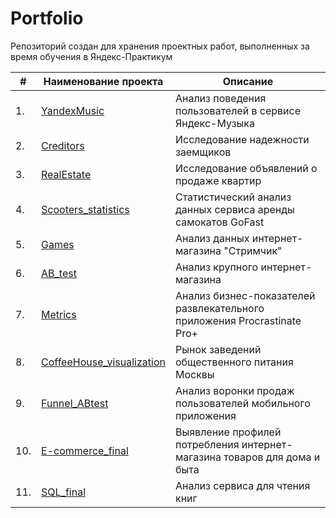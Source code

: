 # Portfolio

Репозиторий создан для хранения проектных работ, выполненных за время обучения в Яндекс-Практикум

| #    | Наименование проекта                | Описание                                                     |
| ---- | ----------------------------------------------------- | ------------------------------------------------------------ |
| 1.   | [YandexMusic](https://github.com/AndreSviridov/da_practicum/blob/main/1.%20YandexMusic.ipynb) | Анализ поведения пользователей в сервисе Яндекс-Музыка |
| 2.   | [Creditors](https://github.com/AndreSviridov/da_practicum/blob/main/2.%20Creditors.ipynb) | Исследование надежности заемщиков |
| 3.   | [RealEstate](https://github.com/AndreSviridov/da_practicum/blob/main/3.%20RealEstate.ipynb) | Исследование объявлений о продаже квартир |
| 4.   | [Scooters_statistics](https://github.com/AndreSviridov/da_practicum/blob/main/4.%20Scooters_statistics.ipynb) | Статистический анализ данных сервиса аренды самокатов GoFast |
| 5.   | [Games](https://github.com/AndreSviridov/da_practicum/blob/main/5.%20Games.ipynb) | Анализ данных интернет-магазина "Стримчик" |
| 6.   | [AB_test](https://github.com/AndreSviridov/da_practicum/blob/main/6.%20AB_test.ipynb) | Анализ крупного интернет-магазина |
| 7.   | [Metrics](https://github.com/AndreSviridov/da_practicum/blob/main/7.%20Metrics.ipynb) | Анализ бизнес-показателей развлекательного приложения Procrastinate Pro+ |
| 8.   | [СoffeeHouse_visualization](https://github.com/AndreSviridov/da_practicum/blob/main/8.%20%D0%A1offeeHouse_visualization.ipynb) | Рынок заведений общественного питания Москвы |
| 9.   | [Funnel_ABtest](https://github.com/AndreSviridov/da_practicum/blob/main/9.%20Funnel_ABtest.ipynb) | Анализ воронки продаж пользователей мобильного приложения |
| 10.   | [E-commerce_final](https://github.com/AndreSviridov/da_practicum/blob/main/10.%20E-commerce_final.ipynb) | Выявление профилей потребления интернет-магазина товаров для дома и быта |
| 11.   | [SQL_final](https://github.com/AndreSviridov/da_practicum/blob/main/11.%20SQL_final.ipynb) | Анализ сервиса для чтения книг |
